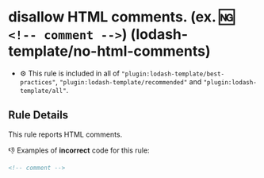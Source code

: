# disallow HTML comments. (ex. :ng: `<!-- comment -->`) (lodash-template/no-html-comments)

- :gear: This rule is included in all of `"plugin:lodash-template/best-practices"`, `"plugin:lodash-template/recommended"` and `"plugin:lodash-template/all"`.

## Rule Details

This rule reports HTML comments.

:-1: Examples of **incorrect** code for this rule:

```html
<!-- comment -->
```

